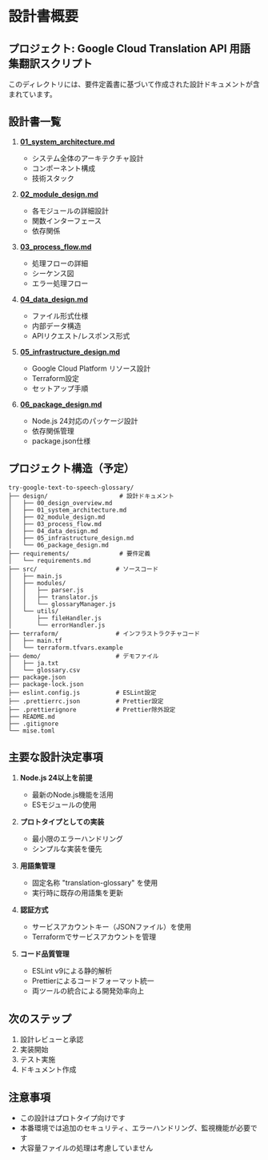 # 設計書概要

## プロジェクト: Google Cloud Translation API 用語集翻訳スクリプト

このディレクトリには、要件定義書に基づいて作成された設計ドキュメントが含まれています。

## 設計書一覧

1. **[01_system_architecture.md](01_system_architecture.md)**
   - システム全体のアーキテクチャ設計
   - コンポーネント構成
   - 技術スタック

2. **[02_module_design.md](02_module_design.md)**
   - 各モジュールの詳細設計
   - 関数インターフェース
   - 依存関係

3. **[03_process_flow.md](03_process_flow.md)**
   - 処理フローの詳細
   - シーケンス図
   - エラー処理フロー

4. **[04_data_design.md](04_data_design.md)**
   - ファイル形式仕様
   - 内部データ構造
   - APIリクエスト/レスポンス形式

5. **[05_infrastructure_design.md](05_infrastructure_design.md)**
   - Google Cloud Platform リソース設計
   - Terraform設定
   - セットアップ手順

6. **[06_package_design.md](06_package_design.md)**
   - Node.js 24対応のパッケージ設計
   - 依存関係管理
   - package.json仕様

## プロジェクト構造（予定）

```
try-google-text-to-speech-glossary/
├── design/                    # 設計ドキュメント
│   ├── 00_design_overview.md
│   ├── 01_system_architecture.md
│   ├── 02_module_design.md
│   ├── 03_process_flow.md
│   ├── 04_data_design.md
│   ├── 05_infrastructure_design.md
│   └── 06_package_design.md
├── requirements/              # 要件定義
│   └── requirements.md
├── src/                      # ソースコード
│   ├── main.js
│   ├── modules/
│   │   ├── parser.js
│   │   ├── translator.js
│   │   └── glossaryManager.js
│   └── utils/
│       ├── fileHandler.js
│       └── errorHandler.js
├── terraform/                # インフラストラクチャコード
│   ├── main.tf
│   └── terraform.tfvars.example
├── demo/                     # デモファイル
│   ├── ja.txt
│   └── glossary.csv
├── package.json
├── package-lock.json
├── eslint.config.js          # ESLint設定
├── .prettierrc.json          # Prettier設定
├── .prettierignore           # Prettier除外設定
├── README.md
├── .gitignore
└── mise.toml
```

## 主要な設計決定事項

1. **Node.js 24以上を前提**
   - 最新のNode.js機能を活用
   - ESモジュールの使用

2. **プロトタイプとしての実装**
   - 最小限のエラーハンドリング
   - シンプルな実装を優先

3. **用語集管理**
   - 固定名称 "translation-glossary" を使用
   - 実行時に既存の用語集を更新

4. **認証方式**
   - サービスアカウントキー（JSONファイル）を使用
   - Terraformでサービスアカウントを管理

5. **コード品質管理**
   - ESLint v9による静的解析
   - Prettierによるコードフォーマット統一
   - 両ツールの統合による開発効率向上

## 次のステップ

1. 設計レビューと承認
2. 実装開始
3. テスト実施
4. ドキュメント作成

## 注意事項

- この設計はプロトタイプ向けです
- 本番環境では追加のセキュリティ、エラーハンドリング、監視機能が必要です
- 大容量ファイルの処理は考慮していません